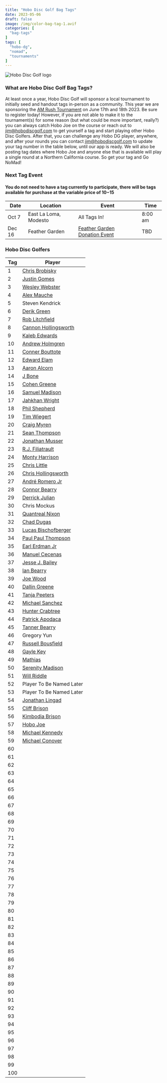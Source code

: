 ```yaml
---
title: "Hobo Disc Golf Bag Tags"
date: 2023-05-06
draft: false
image: /img/color-bag-tag-1.avif
categories: [
  "bag-tags"
]
tags: [
  "hobo-dg",
  "nomad",
  "tournaments"
]
---
```

![Hobo Disc Golf logo](/img/color-bag-tag-front-back.avif)

### What are Hobo Disc Golf Bag Tags?
At least once a year, Hobo Disc Golf will sponsor a local tournament to initially seed and handout tags in-person as a community. This year we are sponsoring the [AM Rush Tournament](https://www.discgolfscene.com/tournaments/The_Am_Rush_2023) on June 17th and 18th 2023. Be sure to register today! However, if you are not able to make it to the tournament(s) for some reason (but what could be more important, really?) you can always catch Hobo Joe on the course or reach out to jim@hobodiscgolf.com to get yourself a tag and start playing other Hobo Disc Golfers. After that, you can challenge any Hobo DG player, anywhere, and after your rounds you can contact jim@hobodiscgolf.com to update your tag number in the table below, until our app is ready. We will also be posting tag dates where Hobo Joe and anyone else that is available will play a single round at a Northern California course. So get your tag and Go NoMad!

### Next Tag Event
#### You do not need to have a tag currently to participate, there will be tags available for purchase at the variable price of $10-$15
| Date | Location | Event | Time |
| ---- | -------- | ---------- | ---- |
| Oct 7 | East La Loma, Modesto | All Tags In! | 8:00 am |
| Dec 16 | Feather Garden | [Feather Garden Donation Event](https://www.discgolfscene.com/tournaments/Feather_Garden_Donation_Event_2023) | TBD |

### Hobo Disc Golfers
| Tag | Player |
| --- | ------ |
| 1 | [Chris Brobisky](https://www.pdga.com/player/171844) |
| 2 | [Justin Gomes](https://www.pdga.com/player/174834) |
| 3 | [Wesley Webster](https://www.pdga.com/player/130459) |
| 4 | [Alex Mauche](https://www.pdga.com/player/167576) |
| 5 | Steven Kendrick |
| 6 | [Derik Green](https://www.pdga.com/player/39783) |
| 7 | [Rob Litchfield](https://www.pdga.com/player/156368) |
| 8 | [Cannon Hollingsworth](https://www.pdga.com/player/161230) |
| 9 | [Kaleb Edwards](https://www.pdga.com/player/250973) |
| 10 | [Andrew Holmgren](https://www.pdga.com/player/174667) |
| 11 | [Conner Bouttote](https://www.pdga.com/player/182845) |
| 12 | [Edward Elam](https://www.pdga.com/player/191746) |
| 13 | [Aaron Alcorn](https://www.pdga.com/player/250930) |
| 14 | [J Bone](https://www.pdga.com/player/21326) |
| 15 | [Cohen Greene](https://www.pdga.com/player/146085) |
| 16 | [Samuel Madison](https://www.pdga.com/player/153044) |
| 17 | [Jahkhan Wright](https://www.pdga.com/player/161818) |
| 18 | [Phil Shepherd](https://www.pdga.com/player/181849) |
| 19 | [Tim Wiegert](https://www.pdga.com/player/157751) |
| 20 | [Craig Myren](https://www.pdga.com/player/26280) |
| 21 | [Sean Thompson](https://www.pdga.com/player/120547) |
| 22 | [Jonathan Musser](https://www.pdga.com/player/150383) |
| 23 | [R.J. Filiatrault](https://www.pdga.com/player/193586) |
| 24 | [Monty Harrison](https://www.pdga.com/player/20322) |
| 25 | [Chris Little](https://www.pdga.com/player/160018) |
| 26 | [Chris Hollingsworth](https://www.pdga.com/player/161232) |
| 27 | [André Romero Jr](https://www.pdga.com/player/186758) |
| 28 | [Connor Bearry](https://www.pdga.com/player/146086) |
| 29 | [Derrick Julian](https://www.pdga.com/player/174108) |
| 30 | Chris Mockus |
| 31 | [Quantreal Nixon](https://www.pdga.com/player/12169) |
| 32 | [Chad Dugas](https://www.pdga.com/player/58564) |
| 33 | [Lucas Bischofberger](https://www.pdga.com/player/190996) |
| 34 | [Paul Paul Thompson](https://www.pdga.com/player/193119) |
| 35 | [Earl Erdman Jr](https://www.pdga.com/player/240275) |
| 36 | [Manuel Cecenas](https://www.pdga.com/player/236177) |
| 37 | [Jesse J. Bailey](https://www.pdga.com/player/237694) |
| 38 | [Ian Bearry](https://www.pdga.com/player/27483) |
| 39 | [Joe Wood](https://www.pdga.com/player/241723) |
| 40 | [Dallin Greene](https://www.pdga.com/player/152801) |
| 41 | [Tanja Peeters](https://www.pdga.com/player/101499) |
| 42 | [Michael Sanchez](https://www.pdga.com/player/243332) |
| 43 | [Hunter Crabtree](https://www.pdga.com/player/262711) |
| 44 | [Patrick Apodaca](https://www.pdga.com/player/260084) |
| 45 | [Tanner Bearry](https://www.pdga.com/player/239037) |
| 46 | Gregory Yun |
| 47 | [Russell Bousfield](https://www.pdga.com/player/243223) |
| 48 | [Gayle Key](https://www.pdga.com/player/17904) |
| 49 | [Mathias](https://www.pdga.com/player/24180) |
| 50 | [Serenity Madison](https://www.pdga.com/player/26720) |
| 51 | [Will Riddle](https://www.pdga.com/player/144923) |
| 52 | Player To Be Named Later |
| 53 | Player To Be Named Later |
| 54 | [Jonathan Lingad](https://www.pdga.com/player/200082) |
| 55 | [Cliff Brison](https://www.pdga.com/player/6240) |
| 56 | [Kimbodia Brison](https://www.pdga.com/player/48129) |
| 57 | [Hobo Joe](https://www.pdga.com/player/117044) |
| 58 | [Michael Kennedy](https://www.pdga.com/player/140124) |
| 59 | [Michael Conover](https://www.pdga.com/player/122348) |
| 60 | []() |
| 61 | []() |
| 62 | []() |
| 63 | []() |
| 64 | []() |
| 65 | []() |
| 66 | []() |
| 67 | []() |
| 68 | []() |
| 69 | []() |
| 70 | []() |
| 71 | []() |
| 72 | []() |
| 73 | []() |
| 74 | []() |
| 75 | []() |
| 76 | []() |
| 77 | []() |
| 78 | []() |
| 79 | []() |
| 80 | []() |
| 81 | []() |
| 82 | []() |
| 83 | []() |
| 84 | []() |
| 85 | []() |
| 86 | []() |
| 87 | []() |
| 88 | []() |
| 89 | []() |
| 90 | []() |
| 91 | []() |
| 92 | []() |
| 93 | []() |
| 94 | []() |
| 95 | []() |
| 96 | []() |
| 97 | []() |
| 98 | []() |
| 99 | []() |
| 100 | []() |
